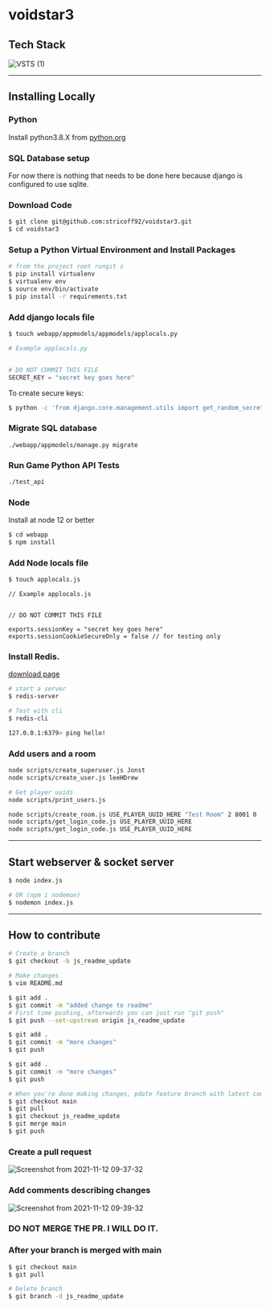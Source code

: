 # voidstar3

## Tech Stack

![VSTS (1)](https://user-images.githubusercontent.com/20848221/141389162-c5eafebc-eac0-47b1-a110-c0262ff9d8e4.jpg)

<hr>

## Installing Locally


### Python

Install python3.8.X from <a href="https://www.python.org" target="_blank">python.org</a>


### SQL Database setup
For now there is nothing that needs to be done here because django is configured to use sqlite.


### Download Code
```bash
$ git clone git@github.com:stricoff92/voidstar3.git
$ cd voidstar3
```


### Setup a Python Virtual Environment and Install Packages
```bash
# from the project root rungit s
$ pip install virtualenv
$ virtualenv env
$ source env/bin/activate
$ pip install -r requirements.txt
```

### Add django locals file
```bash
$ touch webapp/appmodels/appmodels/applocals.py
```
```python
# Example applocals.py


# DO NOT COMMIT THIS FILE
SECRET_KEY = "secret key goes here"
```
To create secure keys:
```bash
$ python -c 'from django.core.management.utils import get_random_secret_key; print(get_random_secret_key())'
```

### Migrate SQL database
```
./webapp/appmodels/manage.py migrate

```

### Run Game Python API Tests
```bash
./test_api
```


### Node

Install at node 12 or better

```bash
$ cd webapp
$ npm install
```
### Add Node locals file
```bash
$ touch applocals.js
```
```node
// Example applocals.js


// DO NOT COMMIT THIS FILE

exports.sessionKey = "secret key goes here"
exports.sessionCookieSecureOnly = false // for testing only

```

### Install Redis.

<a href="https://redis.io/download">download page</a>
```bash
# start a server
$ redis-server

# Test with cli
$ redis-cli

127.0.0.1:6379> ping hello!

```


### Add users and a room
```bash
node scripts/create_superuser.js Jonst
node scripts/create_user.js leeHDrew

# Get player uuids
node scripts/print_users.js

node scripts/create_room.js USE_PLAYER_UUID_HERE "Test Room" 2 8001 0
node scripts/get_login_code.js USE_PLAYER_UUID_HERE
node scripts/get_login_code.js USE_PLAYER_UUID_HERE
```


<hr>

## Start webserver & socket server

```bash
$ node index.js

# OR (npm i nodemon)
$ nodemon index.js
```

<hr>

## How to contribute

```bash
# Create a branch
$ git checkout -b js_readme_update

# Make changes
$ vim README.md

$ git add .
$ git commit -m "added change to readme"
# First time pushing, afterwards you can just run "git push"
$ git push --set-upstream origin js_readme_update

$ git add .
$ git commit -m "more changes"
$ git push

$ git add .
$ git commit -m "more changes"
$ git push

# When you're done making changes, pdate feature branch with latest commits from master
$ git checkout main
$ git pull
$ git checkout js_readme_update
$ git merge main
$ git push
```

### Create a pull request

![Screenshot from 2021-11-12 09-37-32](https://user-images.githubusercontent.com/20848221/141484910-aacbdc3f-f9e4-47bd-acfb-591d00a3df46.png)

### Add comments describing changes

![Screenshot from 2021-11-12 09-39-32](https://user-images.githubusercontent.com/20848221/141484954-35dfd211-e6bf-4477-bdfa-8358a8103046.png)

### DO NOT MERGE THE PR. I WILL DO IT.

### After your branch is merged with main

```bash
$ git checkout main
$ git pull

# Delete branch
$ git branch -d js_readme_update
```
